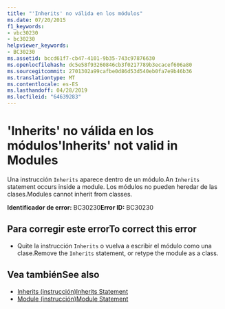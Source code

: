 ```yaml
---
title: "'Inherits' no válida en los módulos"
ms.date: 07/20/2015
f1_keywords:
- vbc30230
- bc30230
helpviewer_keywords:
- BC30230
ms.assetid: bccd61f7-cb47-4101-9b35-743c97876630
ms.openlocfilehash: dc5e58f93260846cb3f0217789b3ecacef606a80
ms.sourcegitcommit: 2701302a99cafbe0d86d53d540eb0fa7e9b46b36
ms.translationtype: MT
ms.contentlocale: es-ES
ms.lasthandoff: 04/28/2019
ms.locfileid: "64639283"
---
```

# <a name="inherits-not-valid-in-modules"></a><span data-ttu-id="c6fd3-102">'Inherits' no válida en los módulos</span><span class="sxs-lookup"><span data-stu-id="c6fd3-102">'Inherits' not valid in Modules</span></span>
<span data-ttu-id="c6fd3-103">Una instrucción `Inherits` aparece dentro de un módulo.</span><span class="sxs-lookup"><span data-stu-id="c6fd3-103">An `Inherits` statement occurs inside a module.</span></span> <span data-ttu-id="c6fd3-104">Los módulos no pueden heredar de las clases.</span><span class="sxs-lookup"><span data-stu-id="c6fd3-104">Modules cannot inherit from classes.</span></span>  
  
 <span data-ttu-id="c6fd3-105">**Identificador de error:** BC30230</span><span class="sxs-lookup"><span data-stu-id="c6fd3-105">**Error ID:** BC30230</span></span>  
  
## <a name="to-correct-this-error"></a><span data-ttu-id="c6fd3-106">Para corregir este error</span><span class="sxs-lookup"><span data-stu-id="c6fd3-106">To correct this error</span></span>  
  
- <span data-ttu-id="c6fd3-107">Quite la instrucción `Inherits` o vuelva a escribir el módulo como una clase.</span><span class="sxs-lookup"><span data-stu-id="c6fd3-107">Remove the `Inherits` statement, or retype the module as a class.</span></span>  
  
## <a name="see-also"></a><span data-ttu-id="c6fd3-108">Vea también</span><span class="sxs-lookup"><span data-stu-id="c6fd3-108">See also</span></span>

- [<span data-ttu-id="c6fd3-109">Inherits (instrucción)</span><span class="sxs-lookup"><span data-stu-id="c6fd3-109">Inherits Statement</span></span>](../../visual-basic/language-reference/statements/inherits-statement.md)
- [<span data-ttu-id="c6fd3-110">Module (instrucción)</span><span class="sxs-lookup"><span data-stu-id="c6fd3-110">Module Statement</span></span>](../../visual-basic/language-reference/statements/module-statement.md)
